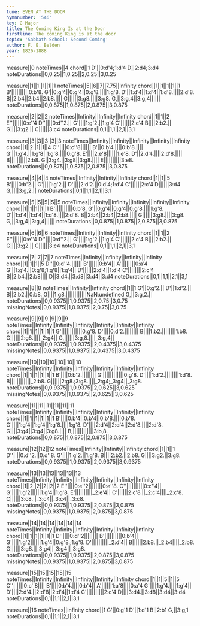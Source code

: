 ```yaml
---
tune: EVEN AT THE DOOR
hymnnumber: '546'
key: G Major
title: The Coming King Is at the Door
firstline: The coming King is at the door
topic: 'Sabbath School: Second Coming'
author: F. E. Belden
year: 1826-1888
---
```

measure||0
noteTimes||4
chord||1
D'||0:d'4;1:d'4
D||2:d4;3:d4
noteDurations||0,0.25||1,0.25||2,0.25||3,0.25

measure||1||1||1||1||1
noteTimes||5||6||7||7.75||Infinity
chord||1||1||1||1||1
B'||||||||||0:b'8.
G'||0:g'4||0:g'4||0:g'8.||||1:g'8.
D'||1:d'4||1:d'4||1:d'8.||||2:d'8.
B||2:b4||2:b4||2:b8.||||
G||||||3:g8.||||3:g8.
G,||3:g,4||3:g,4||||||
noteDurations||0,0.875||1,0.875||2,0.875||3,0.875

measure||2||2||2
noteTimes||Infinity||Infinity||Infinity
chord||1||1||2
E''||||||0:e''4
D''||||0:d''2.||
G'||||1:g'2.||1:g'4
C'||||||2:c'4
B||||2:b2.||
G||||3:g2.||
C||||||3:c4
noteDurations||0,1||1,1||2,1||3,1

measure||3||3||3||3||3
noteTimes||Infinity||Infinity||Infinity||Infinity||Infinity
chord||1||2||1||1||4
C''||||0:c''8||||||
B'||0:b'4.||||0:b'8.||||
G'||1:g'4.||1:g'8||1:g'8.||||0:g'8.
E'||||2:e'8||||||1:e'8.
D'||2:d'4.||||2:d'8.||||
B||||||||||2:b8.
G||3:g4.||3:g8||3:g8.||||
E||||||||||3:e8.
noteDurations||0,0.875||1,0.875||2,0.875||3,0.875

measure||4||4||4
noteTimes||Infinity||Infinity||Infinity
chord||1||1||5
B'||||0:b'2.||
G'||||1:g'2.||
D'||||2:d'2.||0:d'4;1:d'4
C'||||||2:c'4
D||||||3:d4
G,||||3:g,2.||
noteDurations||0,1||1,1||2,1||3,1

measure||5||5||5||5||5
noteTimes||Infinity||Infinity||Infinity||Infinity||Infinity
chord||1||1||1||1||1
B'||||||||||0:b'8.
G'||0:g'4||0:g'4||0:g'8.||||1:g'8.
D'||1:d'4||1:d'4||1:d'8.||||2:d'8.
B||2:b4||2:b4||2:b8.||||
G||||||3:g8.||||3:g8.
G,||3:g,4||3:g,4||||||
noteDurations||0,0.875||1,0.875||2,0.875||3,0.875

measure||6||6||6
noteTimes||Infinity||Infinity||Infinity
chord||1||1||2
E''||||||0:e''4
D''||||0:d''2.||
G'||||1:g'2.||1:g'4
C'||||||2:c'4
B||||2:b2.||
G||||3:g2.||
C||||||3:c4
noteDurations||0,1||1,1||2,1||3,1

measure||7||7||7||7
noteTimes||Infinity||Infinity||Infinity||Infinity
chord||1||1||1||5
D''||0:d''4.||||||
B'||||||0:b'4||
A'||||||||0:a'4
G'||1:g'4.||0:g'8;1:g'8||1:g'4||
D'||||||2:d'4||1:d'4
C'||||||||2:c'4
B||2:b4.||2:b8||||
D||3:d4.||3:d8||3:d4||3:d4
noteDurations||0,1||1,1||2,1||3,1

measure||8||8
noteTimes||Infinity||Infinity
chord||1||1
G'||0:g'2.||
D'||1:d'2.||
B||2:b2.||0:b8.
G||||1:g8.||||||||||||NaN:undefined
G,||3:g,2.||
noteDurations||0,0.9375||1,0.9375||2,0.75||3,0.75
missingNotes||0,0.9375||1,0.9375||2,0.75||3,0.75

measure||9||9||9||9||9||9
noteTimes||Infinity||Infinity||Infinity||Infinity||Infinity||Infinity
chord||1||1||1||1||1||1
G'||||||||||||0:g'8.
D'||||0:d'2.||||||||
B||||1:b2.||||||||1:b8.
G||||||2:g8.||||_2:g4||
G,||||||3:g,8.||||_3:g,4||
noteDurations||0,0.9375||1,0.9375||2,0.4375||3,0.4375
missingNotes||0,0.9375||1,0.9375||2,0.4375||3,0.4375

measure||10||10||10||10||10||10
noteTimes||Infinity||Infinity||Infinity||Infinity||Infinity||Infinity
chord||1||1||1||1||1||1
B'||||0:b'2.||||||||
G'||||||||||||0:g'8.
D'||||1:d'2.||||||||1:d'8.
B||||||||||||_2:b8.
G||||||2:g8.;3:g8.||||_2:g4;_3:g4||_3:g8.
noteDurations||0,0.9375||1,0.9375||2,0.625||3,0.625
missingNotes||0,0.9375||1,0.9375||2,0.625||3,0.625

measure||11||11||11||11||11||11
noteTimes||Infinity||Infinity||Infinity||Infinity||Infinity||Infinity
chord||1||1||1||1||1||1
B'||||0:b'4||0:b'4||0:b'8.||||0:b'8.
G'||||1:g'4||1:g'4||1:g'8.||||1:g'8.
D'||||2:d'4||2:d'4||2:d'8.||||2:d'8.
G||||3:g4||3:g4||3:g8.||||
B,||||||||||||3:b,8.
noteDurations||0,0.875||1,0.875||2,0.875||3,0.875

measure||12||12||12
noteTimes||Infinity||Infinity||Infinity
chord||1||1||1
D''||||0:d''2.||0:d''8.
G'||||1:g'2.||1:g'8.
B||||2:b2.||2:b8.
G||||3:g2.||3:g8.
noteDurations||0,0.9375||1,0.9375||2,0.9375||3,0.9375

measure||13||13||13||13||13||13
noteTimes||Infinity||Infinity||Infinity||Infinity||Infinity||Infinity
chord||1||2||2||2||2||2
E''||||0:e''2||||||||0:e''8.
C''||||||||||0:c''4||
G'||||1:g'2||||||1:g'4||1:g'8.
E'||||||||||_2:e'4||
C'||||||2:c'8.||_2:c'4||||_2:c'8.
C||||||3:c8.||_3:c4||_3:c4||_3:c8.
noteDurations||0,0.9375||1,0.9375||2,0.875||3,0.875
missingNotes||0,0.9375||1,0.9375||2,0.875||3,0.875

measure||14||14||14||14||14||14
noteTimes||Infinity||Infinity||Infinity||Infinity||Infinity||Infinity
chord||1||1||1||1||1||1
D''||||0:d''2||||||||
B'||||||||||0:b'4||
G'||||1:g'2||||||1:g'4||0:g'8.;1:g'8.
D'||||||||||_2:d'4||
B||||||2:b8.||_2:b4||||_2:b8.
G||||||3:g8.||_3:g4||_3:g4||_3:g8.
noteDurations||0,0.9375||1,0.9375||2,0.875||3,0.875
missingNotes||0,0.9375||1,0.9375||2,0.875||3,0.875

measure||15||15||15||15||15
noteTimes||Infinity||Infinity||Infinity||Infinity||Infinity
chord||1||1||5||1||5
C''||||||0:c''8||||
B'||||0:b'4.||||0:b'4||
A'||||||1:a'8||||0:a'4
G'||||1:g'4.||||1:g'4||
D'||||2:d'4.||2:d'8||2:d'4||1:d'4
C'||||||||||2:c'4
D||||3:d4.||3:d8||3:d4||3:d4
noteDurations||0,1||1,1||2,1||3,1

measure||16
noteTimes||Infinity
chord||1
G'||0:g'1
D'||1:d'1
B||2:b1
G,||3:g,1
noteDurations||0,1||1,1||2,1||3,1

